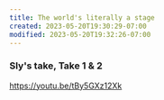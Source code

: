 ```yaml
---
title: The world's literally a stage
created: 2023-05-20T19:30:29-07:00
modified: 2023-05-20T19:32:26-07:00
---
```


### Sly's take, Take 1 & 2

https://youtu.be/tBy5GXz12Xk
